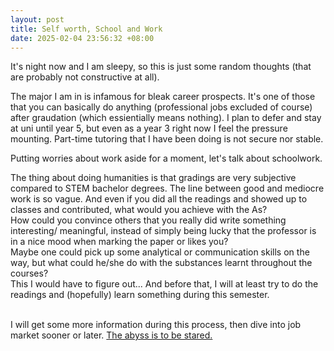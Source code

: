 ```yaml
---
layout: post
title: Self worth, School and Work
date: 2025-02-04 23:56:32 +08:00
---
```


It's night now and I am sleepy, so this is just some random thoughts (that are probably not constructive at all).    

The major I am in is infamous for bleak career prospects. It's one of those that you can basically do anything (professional jobs excluded of course) after graudation (which essientially means nothing). I plan to defer and stay at uni until year 5, but even as a year 3 right now I feel the pressure mounting. Part-time tutoring that I have been doing is not secure nor stable.  

Putting worries about work aside for a moment, let's talk about schoolwork.

The thing about doing humanities is that gradings are very subjective compared to STEM bachelor degrees. The line between good and mediocre work is so vague. And even if you did all the readings and showed up to classes and contributed, what would you achieve with the As?  
How could you convince others that you really did write something interesting/ meaningful, instead of simply being lucky that the professor is in a nice mood when marking the paper or likes you?    
Maybe one could pick up some analytical or communication skills on the way, but what could he/she do with the substances learnt throughout the courses?  
This I would have to figure out... And before that, I will at least try to do the readings and (hopefully) learn something during this semester.   

<br> I will get some more information during this process, then dive into job market sooner or later. [The abyss is to be stared.](https://www.benkuhn.net/abyss/)
